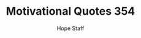 ---
image: /assets/img/mq/mq_354_luther.png
title: Motivational Quotes 354
categories:
  - Motivational Quotes
author: Hope Staff
notes: Motivational Quotes 354
embed: >-
  EMBED_GOES_HERE
transcript: >-
  SOME LINES OF TEXT START HERE
---